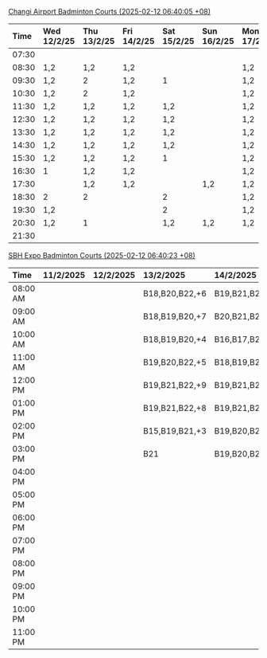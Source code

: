 [Changi Airport Badminton Courts (2025-02-12 06:40:05 +08)](https://www.carc.org.sg/FacilityBooking.aspx)

| Time   | Wed 12/2/25   | Thu 13/2/25   | Fri 14/2/25   | Sat 15/2/25   | Sun 16/2/25   | Mon 17/2/25   | Tue 18/2/25   |
|:-------|:--------------|:--------------|:--------------|:--------------|:--------------|:--------------|:--------------|
| 07:30  |               |               |               |               |               |               |               |
| 08:30  | 1,2           | 1,2           | 1,2           |               |               | 1,2           | 1,2           |
| 09:30  | 1,2           | 2             | 1,2           | 1             |               | 1,2           | 1,2           |
| 10:30  | 1,2           | 2             | 1,2           |               |               | 1,2           | 1,2           |
| 11:30  | 1,2           | 1,2           | 1,2           | 1,2           |               | 1,2           | 1,2           |
| 12:30  | 1,2           | 1,2           | 1,2           | 1,2           |               | 1,2           | 1,2           |
| 13:30  | 1,2           | 1,2           | 1,2           | 1,2           |               | 1,2           | 1,2           |
| 14:30  | 1,2           | 1,2           | 1,2           | 1,2           |               | 1,2           | 1,2           |
| 15:30  | 1,2           | 1,2           | 1,2           | 1             |               | 1,2           | 1,2           |
| 16:30  | 1             | 1,2           | 1,2           |               |               | 1,2           | 1,2           |
| 17:30  |               | 1,2           | 1,2           |               | 1,2           | 1,2           | 1,2           |
| 18:30  | 2             | 2             |               | 2             |               | 1,2           |               |
| 19:30  | 1,2           |               |               | 2             |               | 1,2           |               |
| 20:30  | 1,2           | 1             |               | 1,2           | 1,2           | 1,2           | 1,2           |
| 21:30  |               |               |               |               |               |               |               |

[SBH Expo Badminton Courts (2025-02-12 06:40:23 +08)](https://singaporebadmintonhall.getomnify.com/widgets/O3MRKGBH359GA55KHMG1RD)

| Time     | 11/2/2025   | 12/2/2025   | 13/2/2025      | 14/2/2025      | 15/2/2025      | 16/2/2025      | 17/2/2025      |
|:---------|:------------|:------------|:---------------|:---------------|:---------------|:---------------|:---------------|
| 08:00 AM |             |             | B18,B20,B22,+6 | B19,B21,B22,+9 | B15,B16,B17,+4 |                | B19,B21,B22,+6 |
| 09:00 AM |             |             | B18,B19,B20,+7 | B20,B21,B22,+6 | B15,B16,B17,+4 |                |                |
| 10:00 AM |             |             | B18,B19,B20,+4 | B16,B17,B21,+3 | B16,B19,B20,+4 |                |                |
| 11:00 AM |             |             | B19,B20,B22,+5 | B18,B19,B21,+5 | B16,B19,B20,+4 |                |                |
| 12:00 PM |             |             | B19,B21,B22,+9 | B19,B21,B22,+8 | B19,B21,B22,+8 |                |                |
| 01:00 PM |             |             | B19,B21,B22,+8 | B19,B21,B22,+8 | B19,B21,B22,+8 |                |                |
| 02:00 PM |             |             | B15,B19,B21,+3 | B19,B20,B21,+3 | B19,B21,B22,+6 |                |                |
| 03:00 PM |             |             | B21            | B19,B20,B21,+2 |                |                |                |
| 04:00 PM |             |             |                |                |                |                |                |
| 05:00 PM |             |             |                |                |                |                |                |
| 06:00 PM |             |             |                |                |                |                |                |
| 07:00 PM |             |             |                |                |                |                |                |
| 08:00 PM |             |             |                |                |                |                |                |
| 09:00 PM |             |             |                |                |                |                | B18            |
| 10:00 PM |             |             |                |                | B19,B20,B22,+8 | B17,B21,B22,+2 | A10,A8,A9,+6   |
| 11:00 PM |             |             |                |                | B19,B20,B22,+8 | B18,B21,B22,+3 | A10,A8,A9,+7   |
